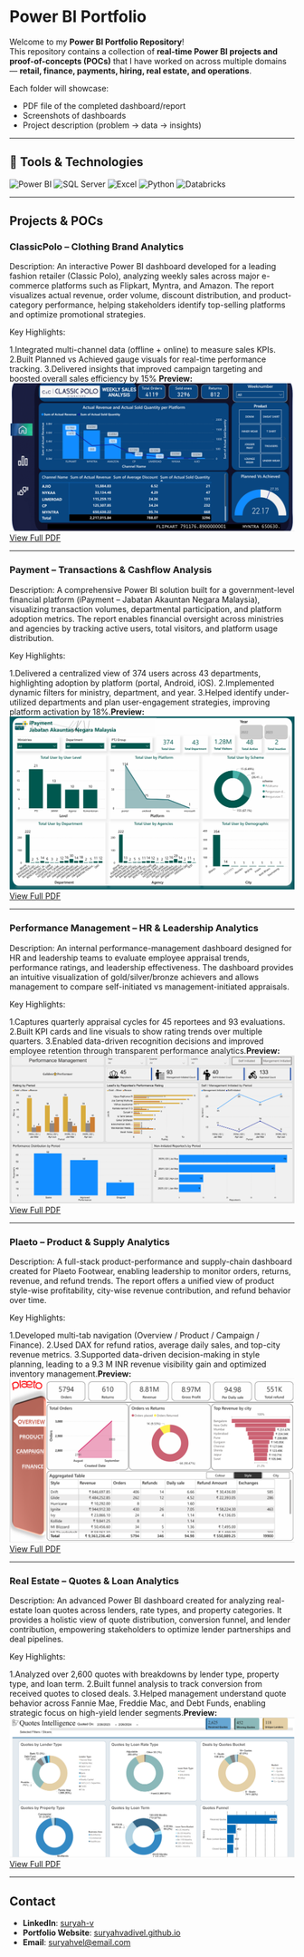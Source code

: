 # Power BI Portfolio 

Welcome to my **Power BI Portfolio Repository**!  
This repository contains a collection of **real-time Power BI projects and proof-of-concepts (POCs)** that I have worked on across multiple domains — **retail, finance, payments, hiring, real estate, and operations**.

Each folder will showcase:
- PDF file of the completed dashboard/report
- Screenshots of dashboards
- Project description (problem → data → insights)

---

## 🔧 Tools & Technologies
![Power BI](https://img.shields.io/badge/Power%20BI-F2C811?style=for-the-badge&logo=powerbi&logoColor=black)
![SQL Server](https://img.shields.io/badge/SQL%20Server-CC2927?style=for-the-badge&logo=microsoftsqlserver&logoColor=white)
![Excel](https://img.shields.io/badge/Microsoft%20Excel-217346?style=for-the-badge&logo=microsoftexcel&logoColor=white)
![Python](https://img.shields.io/badge/Python-3776AB?style=for-the-badge&logo=python&logoColor=white)
![Databricks](https://img.shields.io/badge/Databricks-FF3621?style=for-the-badge&logo=databricks&logoColor=white)

---

##  Projects & POCs


###  ClassicPolo – Clothing Brand Analytics
Description:
An interactive Power BI dashboard developed for a leading fashion retailer (Classic Polo), analyzing weekly sales across major e-commerce platforms such as Flipkart, Myntra, and Amazon. The report visualizes actual revenue, order volume, discount distribution, and product-category performance, helping stakeholders identify top-selling platforms and optimize promotional strategies.

Key Highlights:

1.Integrated multi-channel data (offline + online) to measure sales KPIs.
2.Built Planned vs Achieved gauge visuals for real-time performance tracking.
3.Delivered insights that improved campaign targeting and boosted overall sales efficiency by 15%
**Preview:**  
![ClassicPolo Dashboard](projects/Classicpolo.png)
[View Full PDF](projects/Classicpolo.pdf)

---

###  Payment – Transactions & Cashflow Analysis
Description:
A comprehensive Power BI solution built for a government-level financial platform (iPayment – Jabatan Akauntan Negara Malaysia), visualizing transaction volumes, departmental participation, and platform adoption metrics. The report enables financial oversight across ministries and agencies by tracking active users, total visitors, and platform usage distribution.

Key Highlights:

1.Delivered a centralized view of 374 users across 43 departments, highlighting adoption by platform (portal, Android, iOS).
2.Implemented dynamic filters for ministry, department, and year.
3.Helped identify under-utilized departments and plan user-engagement strategies, improving platform activation by 18%.**Preview:**  
![Payment Dashboard](projects/Payment.png)
[View Full PDF](projects/iPayment_Report.pdf)

---

###  Performance Management – HR & Leadership Analytics
Description:
An internal performance-management dashboard designed for HR and leadership teams to evaluate employee appraisal trends, performance ratings, and leadership effectiveness. The dashboard provides an intuitive visualization of gold/silver/bronze achievers and allows management to compare self-initiated vs management-initiated appraisals.

Key Highlights:

1.Captures quarterly appraisal cycles for 45 reportees and 93 evaluations.
2.Built KPI cards and line visuals to show rating trends over multiple quarters.
3.Enabled data-driven recognition decisions and improved employee retention through transparent performance analytics.**Preview:**  
![Performance Management](projects/Performance_management.png)
[View Full PDF](projects/Performance_report.pdf)


---

###  Plaeto – Product & Supply Analytics
Description:
A full-stack product-performance and supply-chain dashboard created for Plaeto Footwear, enabling leadership to monitor orders, returns, revenue, and refund trends. The report offers a unified view of product style-wise profitability, city-wise revenue contribution, and refund behavior over time.

Key Highlights:

1.Developed multi-tab navigation (Overview / Product / Campaign / Finance).
2.Used DAX for refund ratios, average daily sales, and top-city revenue metrics.
3.Supported data-driven decision-making in style planning, leading to a 9.3 M INR revenue visibility gain and optimized inventory management.**Preview:**  
![Plaeto Dashboard](projects/Plaeto.png)
[View Full PDF](projects/Plaeto_Report.pdf)


---

###  Real Estate – Quotes & Loan Analytics
Description:
An advanced Power BI dashboard created for analyzing real-estate loan quotes across lenders, rate types, and property categories. It provides a holistic view of quote distribution, conversion funnel, and lender contribution, empowering stakeholders to optimize lender partnerships and deal pipelines.

Key Highlights:

1.Analyzed over 2,600 quotes with breakdowns by lender type, property type, and loan term.
2.Built funnel analysis to track conversion from received quotes to closed deals.
3.Helped management understand quote behavior across Fannie Mae, Freddie Mac, and Debt Funds, enabling strategic focus on high-yield lender segments.**Preview:**  
![Real Estate Dashboard](projects/Real_estate.png)
[View Full PDF](projects/Quotes_Dashboard.pdf)



---

##  Contact
- **LinkedIn**: [suryah-v](https://linkedin.com/in/suryah-v)
- **Portfolio Website**: [suryahvadivel.github.io](https://suryahvadivel.github.io/)
- **Email**: suryahvel@email.com

